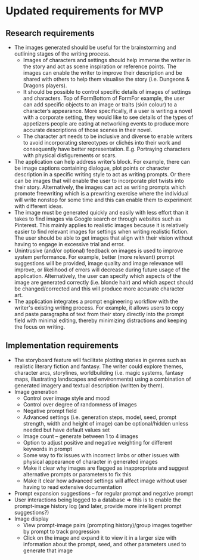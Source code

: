 # Updated requirements for MVP 
## Research requirements
- The images generated should be useful for the brainstorming and outlining stages of the writing process.
    - Images of characters and settings should help immerse the writer in the story and act as scene inspiration or reference points. The images can enable the writer to improve their description and be shared with others to help them visualise the story (i.e. Dungeons & Dragons players).
    - It should be possible to control specific details of images of settings and characters. Top of FormBottom of FormFor example, the user can add specific objects to an image or traits (skin colour) to a character’s appearance. More specifically, if a user is writing a novel with a corporate setting, they would like to see details of the types of appetizers people are eating at networking events to produce more accurate descriptions of those scenes in their novel.
    - The character art needs to be inclusive and diverse to enable writers to avoid incorporating stereotypes or clichés into their work and consequently have better representation. E.g. Portraying characters with physical disfigurements or scars.
- The application can help address writer’s block. For example, there can be image captions containing dialogue, plot points or character description in a specific writing style to act as writing prompts. Or there can be images that will enable the user to incorporate plot twists into their story. Alternatively, the images can act as writing prompts which promote freewriting which is a prewriting exercise where the individual will write nonstop for some time and this can enable them to experiment with different ideas.
- The image must be generated quickly and easily with less effort than it takes to find images via Google search or through websites such as Pinterest. This mainly applies to realistic images because it is relatively easier to find relevant images for settings when writing realistic fiction. The user should be able to get images that align with their vision without having to engage in excessive trial and error.
- Unintrusive (and/or optional) feedback on images is used to improve system performance. For example, better (more relevant) prompt suggestions will be provided, image quality and image relevance will improve, or likelihood of errors will decrease during future usage of the application. Alternatively, the user can specify which aspects of the image are generated correctly (i.e. blonde hair) and which aspect should be changed/corrected and this will produce more accurate character art.
- The application integrates a prompt engineering workflow with the writer's existing writing process. For example, it allows users to copy and paste paragraphs of text from their story directly into the prompt field with minimal editing, thereby minimizing distractions and keeping the focus on writing.

## Implementation requirements
- The storyboard feature will facilitate plotting stories in genres such as realistic literary fiction and fantasy. The writer could explore themes, character arcs, storylines, worldbuilding (i.e. magic systems, fantasy maps, illustrating landscapes and environments) using a combination of generated imagery and textual description (written by them).
- Image generation
    - Control over image style and mood
    - Control over degree of randomness of images
    - Negative prompt field
    - Advanced settings (i.e. generation steps, model, seed, prompt strength, width and height of image) can be optional/hidden unless needed but have default values set
    - Image count – generate between 1 to 4 images
    - Option to adjust positive and negative weighting for different keywords in prompt
    - Some way to fix issues with incorrect limbs or other issues with physical appearance of character in generated images
    - Make it clear why images are flagged as inappropriate and suggest alternative prompts or parameters to fix this
    - Make it clear how advanced settings will affect image without user having to read extensive documentation
- Prompt expansion suggestions – for regular prompt and negative prompt
- User interactions being logged to a database ⇒ this is to enable the prompt-image history log (and later, provide more intelligent prompt suggestions?)
- Image display
    - View prompt-image pairs (prompting history)/group images together by prompt to track progression
    - Click on the image and expand it to view it in a larger size with information about the prompt, seed, and other parameters used to generate that image
